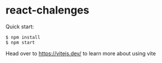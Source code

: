 # react-chalenges


Quick start:

```
$ npm install
$ npm start
````

Head over to https://vitejs.dev/ to learn more about using vite